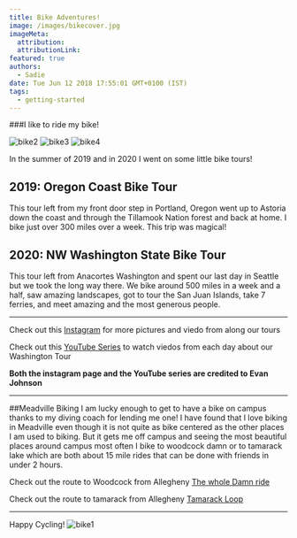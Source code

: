 ```yaml
---
title: Bike Adventures!
image: /images/bikecover.jpg
imageMeta:
  attribution:
  attributionLink:
featured: true
authors:
  - Sadie
date: Tue Jun 12 2018 17:55:01 GMT+0100 (IST)
tags:
  - getting-started
---
```

###I like to ride my bike!


![bike2](/images/bike2.jpg)
![bike3](/images/bike3.jpg)
![bike4](/images/bike4.jpg)

In the summer of 2019 and in 2020 I went on some little bike tours!

## 2019: Oregon Coast Bike Tour
This tour left from my front door step in Portland, Oregon went up to Astoria down the coast and through the Tillamook Nation forest and back at home. I bike just over 300 miles over a week. This trip was magical!

## 2020: NW Washington State Bike Tour
This tour left from Anacortes Washington and spent our last day in Seattle but we took the long way there. We bike around 500 miles in a week and a half, saw amazing landscapes, got to tour the San Juan Islands, take 7 ferries, and meet amazing and the most generous people.

---

Check out this [Instagram](https://www.instagram.com/evanridesbike/) for more pictures and viedo from along our tours

Check out this [YouTube Series](https://www.youtube.com/playlist?list=PLf4pf3I_QamH1otx09S8fHiRU2-YGjtXs) to watch viedos from each day about our Washington Tour

**Both the instagram page and the YouTube series are credited to Evan Johnson**

---

##Meadville Biking
I am lucky enough to get to have a bike on campus thanks to my diving coach for lending me one! I have found that I love biking in Meadville even though it is not quite as bike centered as the other places I am used to biking. But it gets me off campus and seeing the most beautiful places around campus most often I bike to woodcock damn or to tamarack lake  which are both about 15 mile rides that can be done with friends in under 2 hours.

Check out the route to Woodcock from Allegheny [The whole Damn ride](https://www.strava.com/activities/4067981613)

Check out the route to tamarack from Allegheny [Tamarack Loop](https://www.strava.com/activities/4243221971)

---
Happy Cycling!
![bike1](/images/bike1.jpg)
